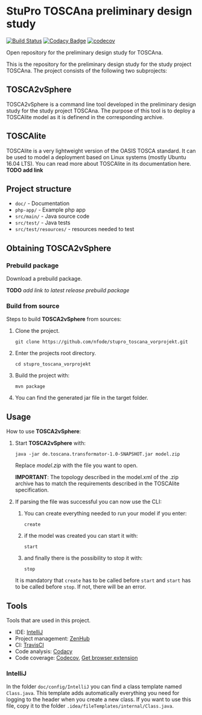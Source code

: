 # StuPro TOSCAna preliminary design study
[![Build Status](https://travis-ci.org/nfode/stupro_toscana_vorprojekt.svg?branch=master)](https://travis-ci.org/nfode/stupro_toscana_vorprojekt) [![Codacy Badge](https://api.codacy.com/project/badge/Grade/46bbcc976f084a19a01300393554adf0)](https://www.codacy.com/app/nfode/stupro_toscana_vorprojekt?utm_source=github.com&amp;utm_medium=referral&amp;utm_content=nfode/stupro_toscana_vorprojekt&amp;utm_campaign=Badge_Grade)
[![codecov](https://codecov.io/gh/nfode/stupro_toscana_vorprojekt/branch/master/graph/badge.svg)](https://codecov.io/gh/nfode/stupro_toscana_vorprojekt)


Open repository for the preliminary design study for TOSCAna.

This is the repository for the preliminary design study for the study project TOSCAna. The project consists of the following two subprojects:

## TOSCA2vSphere
TOSCA2vSphere is a command line tool developed in the preliminary design study for the study project TOSCAna. The purpose of this tool is to deploy a TOSCAlite model as it is definend in the corresponding archive.

## TOSCAlite
TOSCAlite is a very lightweight version of the OASIS TOSCA standard. It can be used to model a deployment based on Linux systems (mostly Ubuntu 16.04 LTS). You can read more about TOSCAlite in its documentation here. **TODO add link**

## Project structure
- `doc/` - Documentation
- `php-app/` - Example php app
- `src/main/` - Java source code
- `src/test/` - Java tests
- `src/test/resources/` - resources needed to test

## Obtaining TOSCA2vSphere

### Prebuild package

Download a prebuild package.

**TODO** *add link to latest release prebuild package*

### Build from source
Steps to build **TOSCA2vSphere** from sources:
1. Clone the project.

    `git clone https://github.com/nfode/stupro_toscana_vorprojekt.git`
2. Enter the projects root directory.

    `cd stupro_toscana_vorprojekt`
3. Build the project with:

    `
    mvn package
    `
4. You can find the generated jar file in the target folder.

## Usage
How to use **TOSCA2vSphere**:

1. Start **TOSCA2vSphere** with:

    `
    java -jar de.toscana.transformator-1.0-SNAPSHOT.jar model.zip
    `

    Replace *model.zip* with the file you want to open.

    **IMPORTANT**: The topology described in the model.xml of the .zip archive has to match the requirements described in the TOSCAlite specification.

2. If parsing the file was successful you can now use the CLI:
    1. You can create everything needed to run your model if you enter:

        `
        create
        `
    2. if the model was created you can start it with:

        `
        start
        `
    3. and finally there is the possibility to stop it with:

        `
        stop
        `

    It is mandatory that `create` has to be called before `start` and `start` has to be called before `stop`. If not, there will be an error.


## Tools

Tools that are used in this project.

- IDE: [IntelliJ](https://www.jetbrains.com/idea/)
- Project management: [ZenHub](https://www.zenhub.com/)
- CI: [TravisCI](https://travis-ci.org/nfode/stupro_toscana_vorprojekt)
- Code analysis: [Codacy](https://www.codacy.com/app/nfode/stupro_toscana_vorprojekt/dashboard)
- Code coverage: [Codecov](https://codecov.io/gh/nfode/stupro_toscana_vorprojekt), [Get browser extension](https://github.com/codecov/browser-extension)

### IntelliJ

In the folder `doc/config/IntelliJ` you can find a class template named `Class.java`. This template adds automatically everything you need for logging to the header when you create a new class.
If you want to use this file, copy it to the folder `.idea/fileTemplates/internal/Class.java`.  
